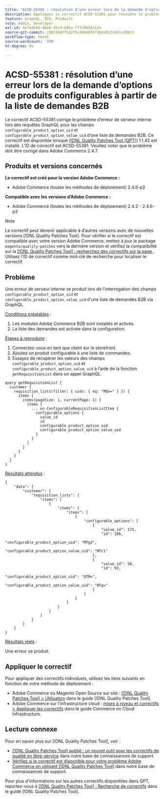 ```yaml
---
title: "ACSD-55381 : résolution d’une erreur lors de la demande d’options de produit configurables à partir de la liste de demandes B2B"
description: Appliquez le correctif ACSD-55381 pour résoudre le problème Adobe Commerce où une erreur de serveur interne se produit lors des requêtes GraphQL pour les champs "configurable_product_option_uid" et "configurable_product_option_value_uid" d’une liste de demandes B2B.
feature: GraphQL, B2B, Products
role: Admin, Developer
exl-id: 4e7edb8d-8be8-45c9-b9ba-ff329656312e
source-git-commit: c903360ffb22f9cd4648f6fdb4a812cb61cd90c5
workflow-type: tm+mt
source-wordcount: '370'
ht-degree: 0%

---
```


# ACSD-55381 : résolution d’une erreur lors de la demande d’options de produits configurables à partir de la liste de demandes B2B

Le correctif ACSD-55381 corrige le problème d’erreur de serveur interne lors des requêtes GraphQL pour les champs `configurable_product_option_uid` et `configurable_product_option_value_uid` d’une liste de demandes B2B. Ce correctif est disponible lorsque [[!DNL Quality Patches Tool (QPT)]](/help/announcements/adobe-commerce-announcements/magento-quality-patches-released-new-tool-to-self-serve-quality-patches.md) 1.1.42 est installé. L’ID de correctif est ACSD-55381. Veuillez noter que le problème doit être corrigé dans Adobe Commerce 2.4.7.

## Produits et versions concernés

**Le correctif est créé pour la version Adobe Commerce :**

* Adobe Commerce (toutes les méthodes de déploiement) 2.4.6-p2

**Compatible avec les versions d’Adobe Commerce :**

* Adobe Commerce (toutes les méthodes de déploiement) 2.4.2 - 2.4.6-p3

>[!NOTE]
>
>Le correctif peut devenir applicable à d’autres versions avec de nouvelles versions [!DNL Quality Patches Tool]. Pour vérifier si le correctif est compatible avec votre version Adobe Commerce, mettez à jour le package `magento/quality-patches` vers la dernière version et vérifiez la compatibilité sur la [[!DNL Quality Patches Tool] : recherchez des correctifs sur la page ](https://experienceleague.adobe.com/tools/commerce-quality-patches/index.html). Utilisez l’ID de correctif comme mot-clé de recherche pour localiser le correctif.

## Problème

Une erreur de serveur interne se produit lors de l&#39;interrogation des champs `configurable_product_option_uid` et `configurable_product_option_value_uid` d&#39;une liste de demandes B2B via GraphQL.

<u>Conditions préalables</u> :

1. Les modules Adobe Commerce B2B sont installés et activés.
1. La liste des demandes est activée dans la configuration.

<u>Étapes à reproduire</u> :

1. Connectez-vous en tant que client sur le storefront.
1. Ajoutez un produit configurable à une liste de commandes.
1. Essayez de récupérer les valeurs des champs `configurable_product_option_uid` et `configurable_product_option_value_uid` à l’aide de la fonction `getRequisitionList` dans un appel GraphQL.

```
query getRequisitionList {
  customer {
    requisition_lists(filter: { uids: { eq: "MQo=" } }) {
      items {
        items(pageSize: 1, currentPage: 1) {
          items {
            ... on ConfigurableRequisitionListItem {
              configurable_options {
                value_id
                id
                configurable_product_option_uid
                configurable_product_option_value_uid
              }
            }
          }
        }
      }
    }
  }
}
```

<u>Résultats attendus</u> :

```
{
    "data": {
        "customer": {
            "requisition_lists": {
                "items": [
                    {
                        "items": {
                            "items": [
                                {
                                    "configurable_options": [
                                        {
                                            "value_id": 175,
                                            "id": 186,
                                            "configurable_product_option_uid": "MTg2",
                                            "configurable_product_option_value_uid": "MTc1"
                                        },
                                        {
                                            "value_id": 58,
                                            "id": 93,
                                            "configurable_product_option_uid": "OTM=",
                                            "configurable_product_option_value_uid": "NTg="
                                        }
                                    ]
                                }
                            ]
                        }
                    }
                ]
            }
        }
    }
}
```

<u>Résultats réels</u> :

Une erreur se produit.

## Appliquer le correctif

Pour appliquer des correctifs individuels, utilisez les liens suivants en fonction de votre méthode de déploiement :

* Adobe Commerce ou Magento Open Source sur site : [[!DNL Quality Patches Tool] > Utilisation](https://experienceleague.adobe.com/docs/commerce-operations/tools/quality-patches-tool/usage.html) dans le guide [!DNL Quality Patches Tool].
* Adobe Commerce sur l’infrastructure cloud : [mises à niveau et correctifs > Appliquer les correctifs](https://experienceleague.adobe.com/docs/commerce-cloud-service/user-guide/develop/upgrade/apply-patches.html) dans le guide Commerce on Cloud Infrastructure.

## Lecture connexe

Pour en savoir plus sur [!DNL Quality Patches Tool], voir :

* [[!DNL Quality Patches Tool] publié : un nouvel outil pour les correctifs de qualité en libre-service](/help/announcements/adobe-commerce-announcements/magento-quality-patches-released-new-tool-to-self-serve-quality-patches.md) dans notre base de connaissances de support.
* [Vérifiez si le correctif est disponible pour votre problème Adobe Commerce en utilisant  [!DNL Quality Patches Tool]](/help/support-tools/patches-available-in-qpt-tool/check-patch-for-magento-issue-with-magento-quality-patches.md) dans notre base de connaissances de support.

Pour plus d&#39;informations sur les autres correctifs disponibles dans QPT, reportez-vous à [[!DNL Quality Patches Tool] : Recherche de correctifs](https://experienceleague.adobe.com/tools/commerce-quality-patches/index.html) dans le guide [!DNL Quality Patches Tool].
